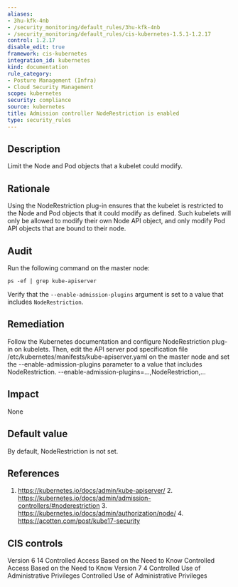 ```yaml
---
aliases:
- 3hu-kfk-4nb
- /security_monitoring/default_rules/3hu-kfk-4nb
- /security_monitoring/default_rules/cis-kubernetes-1.5.1-1.2.17
control: 1.2.17
disable_edit: true
framework: cis-kubernetes
integration_id: kubernetes
kind: documentation
rule_category:
- Posture Management (Infra)
- Cloud Security Management
scope: kubernetes
security: compliance
source: kubernetes
title: Admission controller NodeRestriction is enabled
type: security_rules
---
```


## Description

Limit the Node and Pod objects that a kubelet could modify.

## Rationale

Using the NodeRestriction plug-in ensures that the kubelet is restricted to the Node and Pod objects that it could modify as defined. Such kubelets will only be allowed to modify their own Node API object, and only modify Pod API objects that are bound to their node.

## Audit

Run the following command on the master node: 
```
ps -ef | grep kube-apiserver
```
Verify that the `--enable-admission-plugins` argument is set to a value that includes `NodeRestriction`.

## Remediation

Follow the Kubernetes documentation and configure NodeRestriction plug-in on kubelets. Then, edit the API server pod specification file /etc/kubernetes/manifests/kube-apiserver.yaml on the master node and set the --enable-admission-plugins parameter to a value that includes NodeRestriction. --enable-admission-plugins=...,NodeRestriction,...

## Impact

None

## Default value

By default, NodeRestriction is not set.

## References

1. https://kubernetes.io/docs/admin/kube-apiserver/ 2. https://kubernetes.io/docs/admin/admission-controllers/#noderestriction 3. https://kubernetes.io/docs/admin/authorization/node/ 4. https://acotten.com/post/kube17-security

## CIS controls

Version 6 14 Controlled Access Based on the Need to Know Controlled Access Based on the Need to Know Version 7 4 Controlled Use of Administrative Privileges Controlled Use of Administrative Privileges
